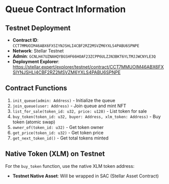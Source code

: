 # Queue Contract Information

## Testnet Deployment

- **Contract ID**: `CCT7MMUOIM46ABX6FXSIYNJSHLI4CBF2RZ2MSVZM6YXLS4PABU6SPNPE`
- **Network**: Stellar Testnet
- **Admin**: `GCNLH47UZNAHQYBGSHF66HOAF23ZCPP6ULZJN3BKT6YLTMJJWCNYLE3Q`
- **Deployment Explorer**: https://stellar.expert/explorer/testnet/contract/CCT7MMUOIM46ABX6FXSIYNJSHLI4CBF2RZ2MSVZM6YXLS4PABU6SPNPE

## Contract Functions

1. `init_queue(admin: Address)` - Initialize the queue
2. `join_queue(user: Address)` - Join queue and mint NFT
3. `list_for_sale(token_id: u32, price: u128)` - List token for sale
4. `buy_token(token_id: u32, buyer: Address, xlm_token: Address)` - Buy token (atomic swap)
5. `owner_of(token_id: u32)` - Get token owner
6. `get_price(token_id: u32)` - Get token price
7. `get_next_token_id()` - Get total tokens minted

## Native Token (XLM) on Testnet

For the `buy_token` function, use the native XLM token address:
- **Testnet Native Asset**: Will be wrapped in SAC (Stellar Asset Contract)

